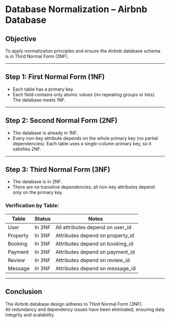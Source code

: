 # Database Normalization – Airbnb Database

## Objective
To apply normalization principles and ensure the Airbnb database schema is in Third Normal Form (3NF).

---

## Step 1: First Normal Form (1NF)
- Each table has a primary key.
- Each field contains only atomic values (no repeating groups or lists).
 The database meets 1NF.

---

## Step 2: Second Normal Form (2NF)
- The database is already in 1NF.
- Every non-key attribute depends on the whole primary key (no partial dependencies).
 Each table uses a single-column primary key, so it satisfies 2NF.

---

## Step 3: Third Normal Form (3NF)
- The database is in 2NF.
- There are no transitive dependencies; all non-key attributes depend only on the primary key.

### Verification by Table:
| Table | Status | Notes |
|--------|---------|-------|
| User |  In 3NF | All attributes depend on user_id |
| Property |  In 3NF | Attributes depend on property_id |
| Booking |  In 3NF | Attributes depend on booking_id |
| Payment |  In 3NF | Attributes depend on payment_id |
| Review |  In 3NF | Attributes depend on review_id |
| Message |  In 3NF | Attributes depend on message_id |

---

## Conclusion
The Airbnb database design adheres to Third Normal Form (3NF).  
All redundancy and dependency issues have been eliminated, ensuring data integrity and scalability.
